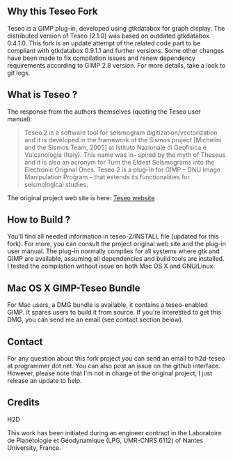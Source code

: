 ## Why this Teseo Fork 

Teseo is a GIMP plug-in, developed using gtkdatabox for graph display.
The distributed version of Teseo (2.1.0) was based on outdated gtkdatabox 0.4.1.0.
This fork is an update attempt of the related code part to be compliant with gtkdatabox 0.9.1.1 and further versions.
Some other changes have been made to fix compilation issues and renew dependency requirements according to GIMP 2.8 version. 
For more details, take a look to git logs.

## What is Teseo ?

The response from the authors themselves (quoting the Teseo user manual):

>	Teseo 2 is a software tool for seismogram digitization/vectorization and it
>	is developed in the framework of the Sismos project [Michelini and the Sismos Team, 2005]
>	at Istituto Nazionale di Geofisica e Vulcanologia (Italy). This name was in-
>	spired by the myth of Theseus and it is also an acronym for Turn the Eldest
>	Seismograms into the Electronic Original Ones.
>	Teseo 2 is a plug–in for GIMP – GNU Image Manipulation Program –
>	that extends its functionalities for seismological studies.

The original project web site is here: [Teseo website](http://teseo.rm.ingv.it)

## How to Build ?

You'll find all needed information in teseo-2/INSTALL file (updated for this fork).
For more, you can consult the project original web site and the plug-in user manual.
The plug-in normally compiles for all systems where gtk and GIMP are available, assuming all dependencies and build tools are installed.
I tested the compilation without issue on both Mac OS X and GNU/Linux.

## Mac OS X GIMP-Teseo Bundle

For Mac users, a DMG bundle is available, it contains a teseo-enabled GIMP.
It spares users to build it from source.
If you're interested to get this DMG, you can send me an email (see contact section below).
		
## Contact

For any question about this fork project you can send an email to h2d-teseo at programmer dot net.
You can also post an issue on the github interface.
However, please note that I'm not in charge of the original project, I just release an update to help.

## Credits

H2D

This work has been initiated during an engineer contract in the Laboratoire de Planétologie et Géodynamique (LPG, UMR-CNRS 6112) of Nantes University, France.




		

